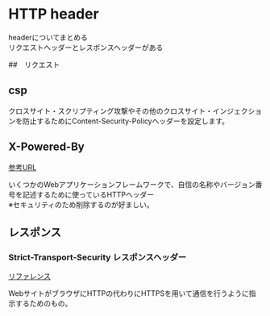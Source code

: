 # HTTP header

headerについてまとめる  
リクエストヘッダーとレスポンスヘッダーがある

##　リクエスト

## csp

クロスサイト・スクリプティング攻撃やその他のクロスサイト・インジェクションを防止するためにContent-Security-Policyヘッダーを設定します。

## X-Powered-By
[参考URL](https://wiki.suikawiki.org/n/X-Powered-By%3A#gsc.tab=0)

いくつかのWebアプリケーションフレームワークで、自信の名称やバージョン番号を記述するために使っているHTTPヘッダー  
※セキュリティのため削除するのが好ましい。

## レスポンス


### Strict-Transport-Security レスポンスヘッダー
[リファレンス](https://developer.mozilla.org/ja/docs/Web/HTTP/Headers/Strict-Transport-Security)

WebサイトがブラウザにHTTPの代わりにHTTPSを用いて通信を行うように指示するためのもの。